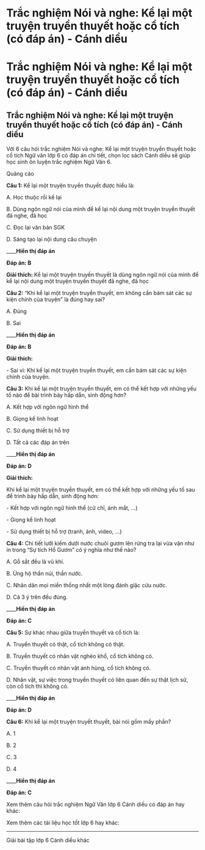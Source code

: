 # Trắc nghiệm Nói và nghe: Kể lại một truyện truyền thuyết hoặc cổ tích (có đáp án) - Cánh diều

# Trắc nghiệm Nói và nghe: Kể lại một truyện truyền thuyết hoặc cổ tích (có đáp án) - Cánh diều

## Trắc nghiệm Nói và nghe: Kể lại một truyện truyền thuyết hoặc cổ tích (có đáp án) - Cánh diều

Với 6 câu hỏi trắc nghiệm Nói và nghe: Kể lại một truyện truyền thuyết hoặc cổ tích Ngữ văn lớp 6 có đáp án chi tiết, chọn lọc sách Cánh diều sẽ giúp học sinh ôn luyện trắc nghiệm Ngữ Văn 6.

Quảng cáo

**Câu 1:** Kể lại một truyện truyền thuyết được hiểu là:

A. Học thuộc rồi kể lại

B. Dùng ngôn ngữ nói của mình để kể lại nội dung một truyện truyền thuyết đã nghe, đã học

C. Đọc lại văn bản SGK

D. Sáng tạo lại nội dung câu chuyện

____**Hiển thị đáp án**

**Đáp án: B**

**Giải thích:** Kể lại một truyện truyền thuyết là dùng ngôn ngữ nói của mình để kể lại nội dung một truyện truyền thuyết đã nghe, đã học

**Câu 2:** “Khi kể lại một truyện truyền thuyết, em không cần bám sát các sự kiện chính của truyện” là đúng hay sai?

A. Đúng

B. Sai

____**Hiển thị đáp án**

**Đáp án: B**

**Giải thích:**

\- Sai vì: Khi kể lại một truyện truyền thuyết, em cần bám sát các sự kiện chính của truyện.

**Câu 3:** Khi kể lại một truyện truyền thuyết, em có thể kết hợp với những yếu tố nào để bài trình bày hấp dẫn, sinh động hơn?

A. Kết hợp với ngôn ngữ hình thể

B. Giọng kể linh hoạt

C. Sử dụng thiết bị hỗ trợ

D. Tất cả các đáp án trên

____**Hiển thị đáp án**

**Đáp án: D**

**Giải thích:**

Khi kể lại một truyện truyền thuyết, em có thể kết hợp với những yếu tố sau để trình bày hấp dẫn, sinh động hơn:

\- Kết hợp với ngôn ngữ hình thể (cử chỉ, ánh mắt, …)

\- Giọng kể linh hoạt

\- Sử dụng thiết bị hỗ trợ (tranh, ảnh, video, …)

**Câu 4:** Chi tiết lưỡi kiếm dưới nước chuôi gươm lên rừng tra lại vừa vặn như in trong “Sự tích Hồ Gươm” có ý nghĩa như thế nào?

A. Gỗ sắt đều là vũ khí. 

B. Ủng hộ thần núi, thần nước.

C. Nhân dân mọi miền thống nhất một lòng đánh giặc cứu nước. 

D. Cả 3 ý trên đều đúng.

____**Hiển thị đáp án**

**Đáp án: C**

**Câu 5:** Sự khác nhau giữa truyền thuyết và cổ tích là:

A. Truyền thuyết có thật, cổ tích không có thật.

B. Truyền thuyết có nhân vật nghèo khổ, cổ tích không có.

C. Truyền thuyết có nhân vật anh hùng, cổ tích không có.

D. Nhân vật, sự việc trong truyền thuyết có liên quan đến sự thật lịch sử, còn cổ tích thì không có.

____**Hiển thị đáp án**

**Đáp án: D**

**Câu 6:** Khi kể lại một truyện truyết thuyết, bài nói gồm mấy phần?

A. 1

B. 2

C. 3

D. 4

____**Hiển thị đáp án**

**Đáp án: C**

Xem thêm câu hỏi trắc nghiệm Ngữ Văn lớp 6 Cánh diều có đáp án hay khác:

Xem thêm các tài liệu học tốt lớp 6 hay khác:

* * *

Giải bài tập lớp 6 Cánh diều khác
